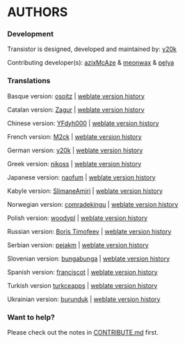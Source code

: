 AUTHORS
=======

### Development
Transistor is designed, developed and maintained by: [y20k](https://github.com/y20k)

Contributing developer(s): [azixMcAze](https://github.com/azixMcAze) & [meonwax](https://github.com/meonwax) & [pelya](https://github.com/mpelya)

### Translations
Basque version: [osoitz](https://github.com/osoitz) | [weblate version history](https://hosted.weblate.org/changes/?lang=ca&project=transistor)

Catalan version: [Zagur](https://github.com/Zagur) | [weblate version history](https://hosted.weblate.org/changes/?lang=eu&project=transistor)

Chinese version: [YFdyh000](https://github.com/yfdyh000) | [weblate version history](https://hosted.weblate.org/changes/?lang=zh_Hans&project=transistor)

French version: [M2ck](https://github.com/M2ck) | [weblate version history](https://hosted.weblate.org/changes/?lang=fr&project=transistor)

German version: [y20k](https://github.com/y20k) | [weblate version history](https://hosted.weblate.org/changes/?lang=de&project=transistor)

Greek version: [nikoss](https://github.com/nikoss) | [weblate version history](https://hosted.weblate.org/changes/?lang=el&project=transistor)

Japanese version: [naofum](https://github.com/naofum) | [weblate version history](https://hosted.weblate.org/changes/?lang=jp&project=transistor)

Kabyle version: [SlimaneAmiri](https://github.com/SlimaneAmiri) | [weblate version history](https://hosted.weblate.org/changes/?lang=kab&project=transistor)

Norwegian version: [comradekingu](https://github.com/comradekingu) | [weblate version history](https://hosted.weblate.org/changes/?lang=nb_NO&project=transistor)

Polish version: [woodypl](https://github.com/woodypl) | [weblate version history](https://hosted.weblate.org/changes/?lang=pl&project=transistor)

Russian version: [Boris Timofeev](https://github.com/btimofeev) | [weblate version history](https://hosted.weblate.org/changes/?lang=ru&project=transistor)

Serbian version: [pejakm](https://github.com/pejakm) | [weblate version history](https://hosted.weblate.org/changes/?lang=sr&project=transistor)

Slovenian version: [bungabunga](https://github.com/bungabunga) | [weblate version history](https://hosted.weblate.org/changes/?lang=sl&project=transistor)

Spanish version: [franciscot](https://github.com/franciscot) | [weblate version history](https://hosted.weblate.org/changes/?lang=es&project=transistor)

Turkish version [turkceapps](https://hosted.weblate.org/user/turkceapps/) | [weblate version history](https://hosted.weblate.org/changes/?lang=tr&project=transistor)

Ukrainian version: [burunduk](https://github.com/burunduk) | [weblate version history](https://hosted.weblate.org/changes/?lang=uk&project=transistor)

### Want to help?
Please check out the notes in [CONTRIBUTE.md](https://github.com/y20k/transistor/blob/master/CONTRIBUTE.md) first.
